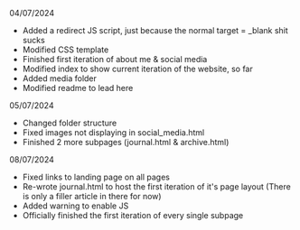 04/07/2024
- Added a redirect JS script, just because the normal target = _blank shit sucks
- Modified CSS template
- Finished first iteration of about me & social media
- Modified index to show current iteration of the website, so far
- Added media folder
- Modified readme to lead here

05/07/2024
- Changed folder structure
- Fixed images not displaying in social_media.html
- Finished 2 more subpages (journal.html & archive.html)

08/07/2024
- Fixed links to landing page on all pages
- Re-wrote journal.html to host the first iteration of it's page layout (There is only a filler article in there for now)
- Added warning to enable JS
- Officially finished the first iteration of every single subpage